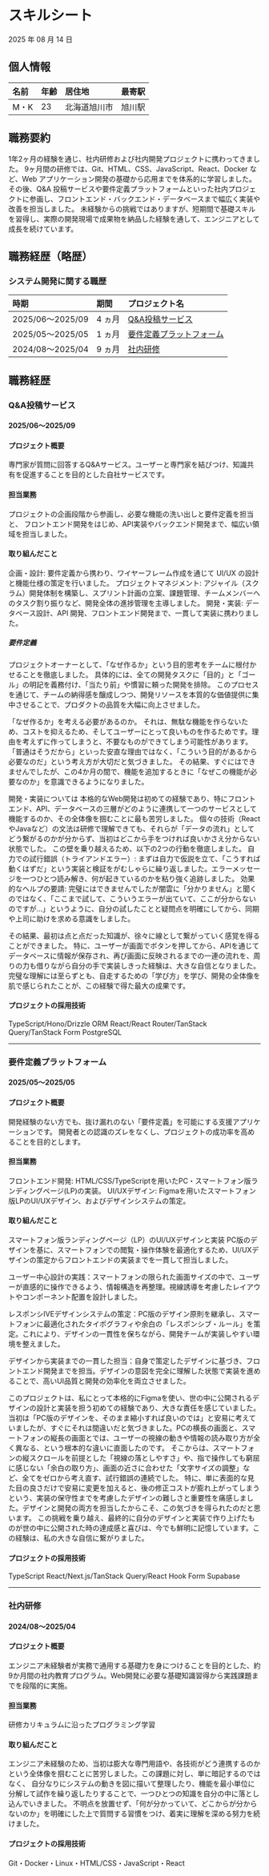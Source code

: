 # スキルシート

2025 年 08 月 14 日

## 個人情報

| 名前 | 年齢 | 居住地             | 最寄駅           |
| :--- | :--- | :----------------- | :--------------- |
| M・K | 23 | 北海道旭川市 |旭川駅 |

## 職務要約

1年2ヶ月の経験を通じ、社内研修および社内開発プロジェクトに携わってきました。
9ヶ月間の研修では、Git、HTML、CSS、JavaScript、React、Docker など、Web アプリケーション開発の基礎から応用までを体系的に学習しました。その後、Q&A 投稿サービスや要件定義プラットフォームといった社内プロジェクトに参画し、フロントエンド・バックエンド・データベースまで幅広く実装や改善を担当しました。
未経験からの挑戦ではありますが、短期間で基礎スキルを習得し、実際の開発現場で成果物を納品した経験を通して、エンジニアとして成長を続けています。

## 職務経歴（略歴）

### システム開発に関する職歴

| 時期             | 期間    | プロジェクト名                                                                        |
| :--------------- | :------ | :------------------------------------------------------------------------------------ |
| 2025/06〜2025/09 | 4 ヵ月 | [Q&A投稿サービス](#Q&A投稿サービス)                     |
| 2025/05〜2025/05 | 1 ヵ月  | [要件定義プラットフォーム](#要件定義プラットフォーム)                             |
| 2024/08〜2025/04 | 9 ヵ月 | [社内研修](#社内研修)     |

## 職務経歴

### Q&A投稿サービス

#### 2025/06〜2025/09

#### プロジェクト概要

専門家が質問に回答するQ&Aサービス。ユーザーと専門家を結びつけ、知識共有を促進することを目的とした自社サービスです。

#### 担当業務

プロジェクトの企画段階から参画し、必要な機能の洗い出しと要件定義を担当と、
フロントエンド開発をはじめ、API実装やバックエンド開発まで、幅広い領域を担当しました。

#### 取り組んだこと

企画・設計: 要件定義から携わり、ワイヤーフレーム作成を通じて UI/UX の設計と機能仕様の策定を行いました。
プロジェクトマネジメント: アジャイル（スクラム）開発体制を構築し、スプリント計画の立案、課題管理、チームメンバーへのタスク割り振りなど、開発全体の進捗管理を主導しました。
開発・実装: データベース設計、API 開発、フロントエンド開発まで、一貫して実装に携わりました。 

##### 要件定義

プロジェクトオーナーとして、「なぜ作るか」という目的思考をチームに根付かせることを徹底しました。
具体的には、全ての開発タスクに「目的」と「ゴール」の明記を義務付け、「当たり前」や慣習に頼った開発を排除。
このプロセスを通じて、チームの納得感を醸成しつつ、開発リソースを本質的な価値提供に集中させることで、プロダクトの品質を大幅に向上させました。

「なぜ作るか」を考える必要があるのか。
それは、無駄な機能を作らないため、コストを抑えるため、そしてユーザーにとって良いものを作るためです。理由を考えずに作ってしまうと、不要なものができてしまう可能性があります。
「普通はそうだから」といった安直な理由ではなく、「こういう目的があるから必要なのだ」という考え方が大切だと気づきました。
その結果、すぐにはできませんでしたが、この4か月の間で、機能を追加するときに「なぜこの機能が必要なのか」を意識できるようになりました。

開発・実装については
本格的なWeb開発は初めての経験であり、特にフロントエンド、API、データベースの三層がどのように連携して一つのサービスとして機能するのか、その全体像を掴むことに最も苦労しました。
個々の技術（ReactやJavaなど）の文法は研修で理解できても、それらが「データの流れ」としてどう繋がるのかが分からず、当初はどこから手をつければ良いかさえ分からない状態でした。
この壁を乗り越えるため、以下の2つの行動を徹底しました。
自力での試行錯誤（トライアンドエラー）:
まずは自力で仮説を立て、「こうすれば動くはずだ」という実装と検証をがむしゃらに繰り返しました。エラーメッセージを一つひとつ読み解き、何が起きているのかを粘り強く追跡しました。
効果的なヘルプの要請:
完璧にはできませんでしたが闇雲に「分かりません」と聞くのではなく、「ここまで試して、こういうエラーが出ていて、ここが分からないのですが…」というように、自分の試したことと疑問点を明確にしてから、同期や上司に助けを求める意識をしました。

その結果、最初は点と点だった知識が、徐々に線として繋がっていく感覚を得ることができました。
特に、ユーザーが画面でボタンを押してから、APIを通じてデータベースに情報が保存され、再び画面に反映されるまでの一連の流れを、周りの力も借りながら自分の手で実装しきった経験は、大きな自信となりました。
完璧な理解には至らずとも、自走するための「学び方」を学び、開発の全体像を肌で感じられたことが、この経験で得た最大の成果です。

#### プロジェクトの採用技術

TypeScript/Hono/Drizzle ORM  React/React Router/TanStack Query/TanStack Form PostgreSQL

---

### 要件定義プラットフォーム

#### 2025/05〜2025/05

#### プロジェクト概要

開発経験のない方でも、抜け漏れのない「要件定義」を可能にする支援アプリケーションです。
開発者との認識のズレをなくし、プロジェクトの成功率を高めることを目的とします。

#### 担当業務

フロントエンド開発: HTML/CSS/TypeScriptを用いたPC・スマートフォン版ランディングページ(LP)の実装。
UI/UXデザイン: Figmaを用いたスマートフォン版LPのUI/UXデザイン、およびデザインシステムの策定。

#### 取り組んだこと

スマートフォン版ランディングページ（LP）のUI/UXデザインと実装
PC版のデザインを基に、スマートフォンでの閲覧・操作体験を最適化するため、UI/UXデザインの策定からフロントエンドの実装までを一貫して担当しました。

ユーザー中心設計の実践：スマートフォンの限られた画面サイズの中で、ユーザーが直感的に操作できるよう、情報構造を再整理。視線誘導を考慮したレイアウトやコンポーネント配置を設計しました。

レスポンシIVEデザインシステムの策定：PC版のデザイン原則を継承し、スマートフォンに最適化されたタイポグラフィや余白の「レスポンシブ・ルール」を策定。これにより、デザインの一貫性を保ちながら、開発チームが実装しやすい環境を整えました。

デザインから実装までの一貫した担当：自身で策定したデザインに基づき、フロントエンド開発までを担当。デザインの意図を完全に理解した状態で実装を進めることで、高いUI品質と開発の効率化を両立させました。


このプロジェクトは、私にとって本格的にFigmaを使い、世の中に公開されるデザインの設計と実装を担う初めての経験であり、大きな責任を感じていました。
当初は「PC版のデザインを、そのまま縮小すれば良いのでは」と安易に考えていましたが、すぐにそれは間違いだと気づきました。PCの横長の画面と、スマートフォンの縦長の画面とでは、ユーザーの視線の動きや情報の読み取り方が全く異なる、という根本的な違いに直面したのです。
そこからは、スマートフォンの縦スクロールを前提とした「視線の落としやすさ」や、指で操作しても窮屈に感じない「余白の取り方」、画面の近さに合わせた「文字サイズの調整」など、全てをゼロから考え直す、試行錯誤の連続でした。
特に、単に表面的な見た目の良さだけで安易に変更を加えると、後の修正コストが膨れ上がってしまうという、実装の保守性までを考慮したデザインの難しさと重要性を痛感しました。デザインと開発の両方を担当したからこそ、この気づきを得られたのだと思います。
この挑戦を乗り越え、最終的に自分のデザインと実装で作り上げたものが世の中に公開された時の達成感と喜びは、今でも鮮明に記憶しています。この経験は、私の大きな自信に繋がりました。



#### プロジェクトの採用技術

TypeScript React/Next.js/TanStack Query/React Hook Form Supabase

---

### 社内研修

#### 2024/08〜2025/04

#### プロジェクト概要

エンジニア未経験者が実務で通用する基礎力を身につけることを目的とした、約9か月間の社内教育プログラム。Web開発に必要な基礎知識習得から実践課題までを段階的に実施。

#### 担当業務

研修カリキュラムに沿ったプログラミング学習

#### 取り組んだこと
エンジニア未経験のため、当初は膨大な専門用語や、各技術がどう連携するのかという全体像を掴むことに苦労しました。この課題に対し、単に暗記するのではなく、
自分なりにシステムの動きを図に描いて整理したり、機能を最小単位に分解して試作を繰り返したりすることで、一つひとつの知識を自分の中に落とし込んでいきました。
不明点を放置せず、「何が分かっていて、どこからが分からないのか」を明確にした上で質問する習慣をつけ、着実に理解を深める努力を続けました。



#### プロジェクトの採用技術

Git・Docker・Linux・HTML/CSS・JavaScript・React
